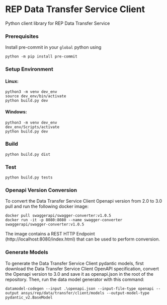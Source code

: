 # REP Data Transfer Service Client
Python client library for REP Data Transfer Service

### Prerequisites

Install pre-commit in your `global` python using

```
python -m pip install pre-commit
```
### Setup Environment

#### Linux:

```
python3 -m venv dev_env
source dev_env/bin/activate
python build.py dev
```
#### Windows:
```    
python3 -m venv dev_env
dev_env/Scripts/activate
python build.py dev
```

### Build
```    
python build.py dist
```

### Test
```    
python build.py tests
```

### Openapi Version Conversion
To convert the Data Transfer Service Client Openapi version from 2.0 to 3.0 pull and run the following docker image:

```
docker pull swaggerapi/swagger-converter:v1.0.5
docker run -it -p 8080:8080 --name swagger-converter swaggerapi/swagger-converter:v1.0.5
```

The image contains a REST HTTP Endpoint (http://localhost:8080/index.html) that can be used to perform conversion.

### Generate Models
To generate the Data Transfer Service Client pydantic models, first download the Data Transfer Service Client OpenAPI specification, convert the Openapi version to 3.0 and save it as openapi.json in the root of the repository. Then, run the data model generator with this command:
```
datamodel-codegen --input .\openapi.json --input-file-type openapi --output ansys/rep/data/transfer/client/models --output-model-type pydantic_v2.BaseModel
```